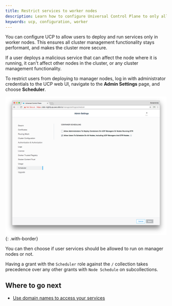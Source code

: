 ```yaml
---
title: Restrict services to worker nodes
description: Learn how to configure Universal Control Plane to only allow running services in worker nodes.
keywords: ucp, configuration, worker
---
```


You can configure UCP to allow users to deploy and run services only in
worker nodes. This ensures all cluster management functionality stays
performant, and makes the cluster more secure.

If a user deploys a malicious service that can affect the node where it
is running, it can't affect other nodes in the cluster, or
any cluster management functionality.

To restrict users from deploying to manager nodes, log in with administrator
credentials to the UCP web UI, navigate to the **Admin Settings**
page, and choose **Scheduler**.

![](../../images/restrict-services-to-worker-nodes-1.png){: .with-border}

You can then choose if user services should be allowed to run on manager nodes
or not.

Having a grant with the `Scheduler` role against the `/` collection takes
precedence over any other grants with `Node Schedule` on subcollections.

## Where to go next

* [Use domain names to access your services](use-domain-names-to-access-services.md)
